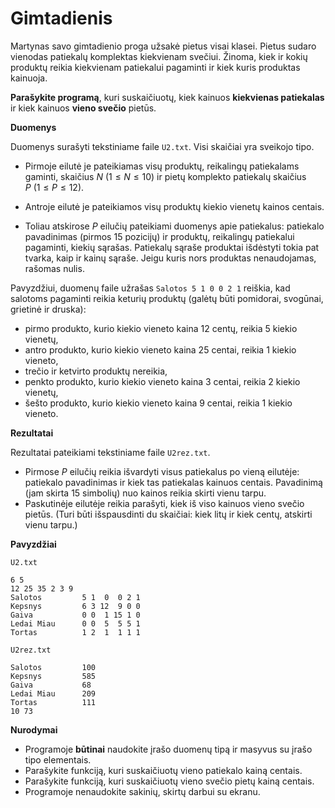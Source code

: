 Gimtadienis
===========

Martynas savo gimtadienio proga užsakė pietus visai klasei. Pietus sudaro vienodas patiekalų komplektas kiekvienam svečiui. Žinoma, kiek ir kokių produktų reikia kiekvienam patiekalui pagaminti ir kiek kuris produktas kainuoja.

**Parašykite programą**, kuri suskaičiuotų, kiek kainuos **kiekvienas patiekalas** ir kiek kainuos **vieno svečio** pietūs.

**Duomenys**

Duomenys surašyti tekstiniame faile `U2.txt`. Visi skaičiai yra sveikojo tipo.

- Pirmoje eilutė je pateikiamas visų produktų, reikalingų patiekalams gaminti, skaičius $N\ (1 \leq N \leq 10)$ ir pietų komplekto patiekalų skaičius $P\ (1 \leq P \leq 12)$.

- Antroje eilutė je pateikiamos visų produktų kiekio vienetų kainos centais.

- Toliau atskirose $P$ eilučių pateikiami duomenys apie patiekalus: patiekalo pavadinimas (pirmos 15 pozicijų) ir produktų, reikalingų patiekalui pagaminti, kiekių sąrašas. Patiekalų sąraše produktai išdėstyti tokia pat tvarka, kaip ir kainų sąraše. Jeigu kuris nors produktas nenaudojamas, rašomas nulis.

Pavyzdžiui, duomenų faile užrašas `Salotos 5 1 0 0 2 1` reiškia, kad salotoms pagaminti reikia keturių produktų (galėtų būti pomidorai, svogūnai, grietinė ir druska):

- pirmo produkto, kurio kiekio vieneto kaina 12 centų, reikia 5 kiekio vienetų,
- antro produkto, kurio kiekio vieneto kaina 25 centai, reikia 1 kiekio vieneto,
- trečio ir ketvirto produktų nereikia,
- penkto produkto, kurio kiekio vieneto kaina 3 centai, reikia 2 kiekio vienetų,
- šešto produkto, kurio kiekio vieneto kaina 9 centai, reikia 1 kiekio vieneto.

**Rezultatai**

Rezultatai pateikiami tekstiniame faile `U2rez.txt`.

- Pirmose $P$ eilučių reikia išvardyti visus patiekalus po vieną eilutėje: patiekalo pavadinimas ir kiek tas patiekalas kainuos centais. Pavadinimą (jam skirta 15 simbolių) nuo kainos reikia skirti vienu tarpu.
- Paskutinėje eilutėje reikia parašyti, kiek iš viso kainuos vieno svečio pietūs. (Turi būti išspausdinti du skaičiai: kiek litų ir kiek centų, atskirti vienu tarpu.)

**Pavyzdžiai**

`U2.txt`

```
6 5
12 25 35 2 3 9
Salotos         5 1  0  0 2 1
Kepsnys         6 3 12  9 0 0
Gaiva           0 0  1 15 1 0
Ledai Miau      0 0  5  5 5 1
Tortas          1 2  1  1 1 1
```

`U2rez.txt`

```
Salotos         100
Kepsnys         585
Gaiva           68
Ledai Miau      209
Tortas          111
10 73
```

**Nurodymai**

- Programoje **būtinai** naudokite įrašo duomenų tipą ir masyvus su įrašo tipo elementais.
- Parašykite funkciją, kuri suskaičiuotų vieno patiekalo kainą centais.
- Parašykite funkciją, kuri suskaičiuotų vieno svečio pietų kainą centais.
- Programoje nenaudokite sakinių, skirtų darbui su ekranu. 